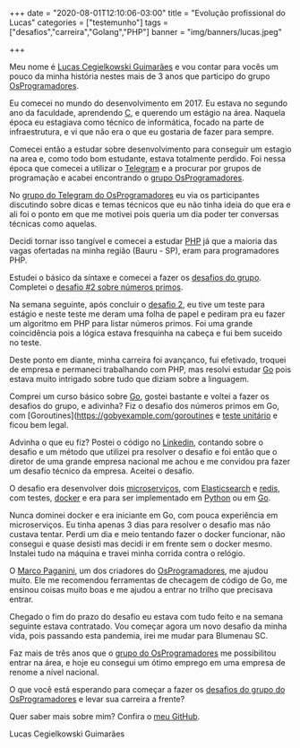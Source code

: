 +++
date = "2020-08-01T12:10:06-03:00"
title = "Evolução profissional do Lucas"
categories = ["testemunho"]
tags = ["desafios","carreira","Golang","PHP"]
banner = "img/banners/lucas.jpeg"

+++

Meu nome é [Lucas Cegielkowski Guimarães](https://github.com/cegielkowski) e vou contar para vocês um pouco da minha história nestes mais de 3 anos que participo do grupo [OsProgramadores](https://t.me/osprogramadores). 

Eu comecei no mundo do desenvolvimento em 2017. Eu estava no segundo ano da faculdade, aprendendo [C](https://pt.wikipedia.org/wiki/C_(linguagem_de_programa%C3%A7%C3%A3o)), e querendo um estágio na área. Naquela época eu estagiava como técnico de informática, focado na parte de infraestrutura, e vi que não era o que eu gostaria de fazer para sempre. 

Comecei então a estudar sobre desenvolvimento para conseguir um estagio na area e, como todo bom estudante, estava totalmente perdido. Foi nessa época que comecei a utilizar o [Telegram](https://telegram.org/) e a procurar por grupos de programação e acabei encontrando o [grupo OsProgramadores](https://t.me/osprogramadores).

No [grupo do Telegram do OsProgramadores](https://t.me/osprogramadores) eu via os participantes discutindo sobre dicas e temas técnicos que eu não tinha ideia do que era e ali foi o ponto em que me motivei pois queria um dia poder ter conversas técnicas como aquelas. 

Decidi tornar isso tangível e comecei a estudar [PHP](https://www.php.net/manual/pt_BR/index.php) já que a maioria das vagas ofertadas na minha região (Bauru - SP), eram para programadores PHP.  

Estudei o básico da síntaxe e comecei a fazer os [desafios do grupo](https://osprogramadores.com/desafios/). Completei o [desafio #2 sobre números primos](http://osprogramadores.com/desafios/d02/). 

Na semana seguinte, após concluir o [desafio 2](http://osprogramadores.com/desafios/d02/), eu tive um teste para estágio e neste teste me deram uma folha de papel e pediram pra eu fazer um algoritmo em PHP para listar números primos. Foi uma grande coincidência pois a lógica estava fresquinha na cabeça e fui bem suceido no teste. 

Deste ponto em diante, minha carreira foi avançanco, fui efetivado, troquei de empresa e permaneci trabalhando com PHP, mas resolvi estudar [Go](https://golang.org/) pois estava muito intrigado sobre tudo que diziam sobre a linguagem.

Comprei um curso básico sobre [Go](https://golang.org/), gostei bastante e voltei a fazer os desafios do grupo, e adivinha? Fiz o desafio dos números primos em Go, com [Goroutines](https://gobyexample.com/goroutines e [teste unitário](https://edsoncelio.github.io/posts/testes-unitarios-golang-/) e ficou bem legal. 

Advinha o que eu fiz? Postei o código no [Linkedin](https://linkedin.com), contando sobre o desafio e um método que utilizei pra resolver o desafio e foi então que o diretor de uma grande empresa nacional me achou e me convidou pra fazer um desafio técnico da empresa. Aceitei o desafio. 

O desafio era desenvolver dois [microserviços](https://www.redhat.com/pt-br/topics/microservices/what-are-microservices), com [Elasticsearch](https://www.elastic.co/) e [redis](https://redis.io/), com testes, [docker](https://www.docker.com/) e era para ser implementado em [Python](https://python.org) ou em [Go](https://golang.org/).

Nunca dominei docker e era iniciante em Go, com pouca experiência em microserviços. Eu tinha apenas 3 dias para resolver o desafio mas não custava tentar. Perdi um dia e meio tentando fazer o docker funcionar, não consegui e quase desisti mas decidi ir em frente sem o docker mesmo. Instalei tudo na máquina e travei minha corrida contra o relógio.

O [Marco Paganini](https://github.com/marcopaganini), um dos criadores do [OsProgramadores](https://osprogramadores.com), me ajudou muito. Ele me recomendou ferramentas de checagem de código de Go, me ensinou coisas muito boas e me ajudou a entrar no trilho que precisava entrar.

Chegado o fim do prazo do desafio eu estava com tudo feito e na semana seguinte estava contratado. Vou começar agora um novo desafio da minha vida, pois passando esta pandemia, irei me mudar para Blumenau SC.

Faz mais de três anos que o [grupo do OsProgramadores](https://t.me/osprogramadores) me possibilitou entrar na área, e hoje eu consegui um ótimo emprego em uma empresa de renome a nível nacional.

O que você está esperando para começar a fazer os [desafios do grupo do OsProgramadores](https://osprogramadores.com/desafios/) e levar sua carreira a frente?

Quer saber mais sobre mim? Confira o [meu GitHub](https://github.com/cegielkowski).

Lucas Cegielkowski Guimarães